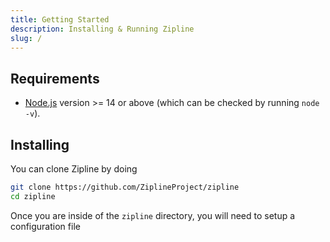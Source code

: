 ```yaml
---
title: Getting Started
description: Installing & Running Zipline
slug: /
---
```


## Requirements

- [Node.js](https://nodejs.org/en/download/) version >= 14 or above (which can be checked by running `node -v`). 

## Installing

You can clone Zipline by doing 
```bash
git clone https://github.com/ZiplineProject/zipline
cd zipline
```

Once you are inside of the `zipline` directory, you will need to setup a configuration file

